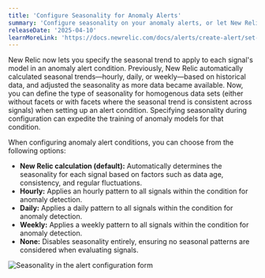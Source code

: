 ```yaml
---
title: 'Configure Seasonality for Anomaly Alerts'
summary: 'Configure seasonality on your anomaly alerts, or let New Relic detect seasonal trends for you!'
releaseDate: '2025-04-10'
learnMoreLink: 'https://docs.newrelic.com/docs/alerts/create-alert/set-thresholds/anomaly-detection/#seasonality'
---
```


New Relic now lets you specify the seasonal trend to apply to each signal's model in an anomaly alert condition. Previously, New Relic automatically calculated seasonal trends—hourly, daily, or weekly—based on historical data, and adjusted the seasonality as more data became available. Now, you can define the type of seasonality for homogenous data sets (either without facets or with facets where the seasonal trend is consistent across signals) when setting up an alert condition. Specifying seasonality during configuration can expedite the training of anomaly models for that condition.

When configuring anomaly alert conditions, you can choose from the following options:

* **New Relic calculation (default):** Automatically determines the seasonality for each signal based on factors such as data age, consistency, and regular fluctuations.
* **Hourly:** Applies an hourly pattern to all signals within the condition for anomaly detection.
* **Daily:** Applies a daily pattern to all signals within the condition for anomaly detection.
* **Weekly:** Applies a weekly pattern to all signals within the condition for anomaly detection.
* **None:** Disables seasonality entirely, ensuring no seasonal patterns are considered when evaluating signals.

![Seasonality in the alert configuration form](/images/seasonality.webp "Seasonality in the alert configuration form")

